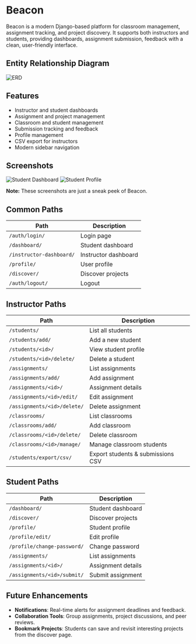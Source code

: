 # Beacon
Beacon is a modern Django-based platform for classroom management, assignment tracking, and project discovery. It supports both instructors and students, providing dashboards, assignment submission, feedback with a clean, user-friendly interface.

## Entity Relationship Diagram
![ERD](https://res.cloudinary.com/dvhwvkip4/image/upload/v1757562044/Beacon_-_ERD_xflxyw.png)

## Features
- Instructor and student dashboards
- Assignment and project management
- Classroom and student management
- Submission tracking and feedback
- Profile management
- CSV export for instructors
- Modern sidebar navigation

## Screenshots
![Student Dashboard](https://res.cloudinary.com/dvhwvkip4/image/upload/v1757483174/Screenshot_2025-09-10_084210_ioe7k2.png)
![Student Profile](https://res.cloudinary.com/dvhwvkip4/image/upload/v1757486357/Screenshot_2025-09-10_093914_fkvawc.png)

**Note:** These screenshots are just a sneak peek of Beacon. 

## Common Paths
| Path                      | Description                       |
|-------------------------- |-----------------------------------|
| `/auth/login/`            | Login page                        |
| `/dashboard/`             | Student dashboard                  |
| `/instructor-dashboard/`  | Instructor dashboard               |
| `/profile/`               | User profile                       |
| `/discover/`              | Discover projects                   |
| `/auth/logout/`           | Logout                             |

## Instructor Paths
| Path                              | Description                       |
|-----------------------------------|-----------------------------------|
| `/students/`                      | List all students                 |
| `/students/add/`                  | Add a new student                 |
| `/students/<id>/`                 | View student profile              |
| `/students/<id>/delete/`          | Delete a student                  |
| `/assignments/`                   | List assignments                  |
| `/assignments/add/`               | Add assignment                    |
| `/assignments/<id>/`              | Assignment details                |
| `/assignments/<id>/edit/`         | Edit assignment                   |
| `/assignments/<id>/delete/`       | Delete assignment                 |
| `/classrooms/`                    | List classrooms                   |
| `/classrooms/add/`                | Add classroom                     |
| `/classrooms/<id>/delete/`        | Delete classroom                  |
| `/classrooms/<id>/manage/`        | Manage classroom students         |
| `/students/export/csv/`           | Export students & submissions CSV |

## Student Paths
| Path                              | Description                       |
|-----------------------------------|-----------------------------------|
| `/dashboard/`                     | Student dashboard                 |
| `/discover/`                      | Discover projects                 |
| `/profile/`                       | Student profile                   |
| `/profile/edit/`                  | Edit profile                      |
| `/profile/change-password/`       | Change password                   |
| `/assignments/`                   | List assignments                  |
| `/assignments/<id>/`              | Assignment details                |
| `/assignments/<id>/submit/`       | Submit assignment                 |

## Future Enhancements
- **Notifications**: Real-time alerts for assignment deadlines and feedback.
- **Collaboration Tools**: Group assignments, project discussions, and peer reviews.
- **Bookmark Projects**: Students can save and revisit interesting projects from the discover page.